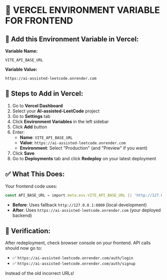 # 🔧 VERCEL ENVIRONMENT VARIABLE FOR FRONTEND

## 📝 Add this Environment Variable in Vercel:

**Variable Name:**
```
VITE_API_BASE_URL
```

**Variable Value:**
```
https://ai-assisted-leetcode.onrender.com
```

## 🚀 Steps to Add in Vercel:

1. Go to **Vercel Dashboard**
2. Select your **AI-assisted-LeetCode** project
3. Go to **Settings** tab
4. Click **Environment Variables** in the left sidebar
5. Click **Add** button
6. Enter:
   - **Name**: `VITE_API_BASE_URL`
   - **Value**: `https://ai-assisted-leetcode.onrender.com`
   - **Environment**: Select "Production" (and "Preview" if you want)
7. Click **Save**
8. Go to **Deployments** tab and click **Redeploy** on your latest deployment

## ✅ What This Does:

Your frontend code uses:
```typescript
const API_BASE_URL = import.meta.env.VITE_API_BASE_URL || 'http://127.0.0.1:8000';
```

- **Before**: Uses fallback `http://127.0.0.1:8000` (local development)
- **After**: Uses `https://ai-assisted-leetcode.onrender.com` (your deployed backend)

## 🧪 Verification:

After redeployment, check browser console on your frontend. API calls should now go to:
- ✅ `https://ai-assisted-leetcode.onrender.com/auth/login`
- ✅ `https://ai-assisted-leetcode.onrender.com/auth/signup`

Instead of the old incorrect URLs!
